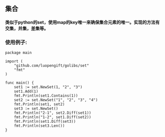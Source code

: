 ## 集合

#### 类似于python的set，使用map的key唯一来确保集合元素的唯一。实现的方法有交集，并集，差集等。

### 使用例子:
```
package main

import (
    "github.com/luopengift/golibs/set"
    "fmt"
)

func main() {
    set1 := set.NewSet(1, "2", "3")
    set1.Add(1)
    fmt.Println(set1.Contains(1))
    set2 := set.NewSet("1", "2", "3", "4")
    fmt.Println(set1, set2)
    set3 := set.NewSet()
    fmt.Println("2-1", set2.Diff(set1))
    fmt.Println("1-2", set1.Diff(set2))
    fmt.Println(set1.Diff(set3))
    fmt.Println(set3.Len())
}
```
